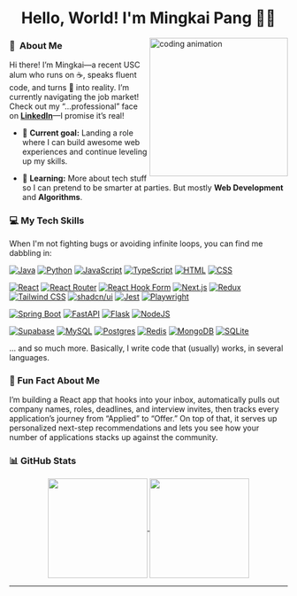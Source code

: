 <h1 align="center">Hello, World! I'm Mingkai Pang 👨‍💻</h1>

<a target="_blank" href="https://mkpang.space/">
    <img width="250" align="right" src="https://user-images.githubusercontent.com/58518192/87162442-bf3e8180-c2e7-11ea-9f2a-53a50306b7ce.gif" alt="coding animation">
</a>

### 🚀 &nbsp;About Me

Hi there! I’m Mingkai—a recent USC alum who runs on ☕, speaks fluent code, and turns 💭 into reality. I’m currently navigating the job market! Check out my “…professional” face on [**LinkedIn**](https://www.linkedin.com/in/mingkai-pang/)—I promise it’s real!

- 🔭 **Current goal:** Landing a role where I can build awesome web experiences and continue leveling up my skills.
  
- 🌱 **Learning:** More about tech stuff so I can pretend to be smarter at parties. But mostly **Web Development** and **Algorithms**.


### 💻 My Tech Skills

When I'm not fighting bugs or avoiding infinite loops, you can find me dabbling in:

[![Java](https://img.shields.io/badge/Java-%23ED8B00.svg?logo=openjdk&logoColor=white)](#)
[![Python](https://img.shields.io/badge/Python-3776AB?logo=python&logoColor=fff)](#)
[![JavaScript](https://img.shields.io/badge/JavaScript-F7DF1E?logo=javascript&logoColor=000)](#)
[![TypeScript](https://img.shields.io/badge/TypeScript-3178C6?logo=typescript&logoColor=fff)](#)
[![HTML](https://img.shields.io/badge/HTML-%23E34F26.svg?logo=html5&logoColor=white)](#)
[![CSS](https://img.shields.io/badge/CSS-639?logo=css&logoColor=fff)](#)

[![React](https://img.shields.io/badge/React-%2320232a.svg?logo=react&logoColor=%2361DAFB)](#)
[![React Router](https://img.shields.io/badge/React_Router-CA4245?logo=react-router&logoColor=white)](#)
[![React Hook Form](https://img.shields.io/badge/React%20Hook%20Form-EC5990?logo=reacthookform&logoColor=fff)](#)
[![Next.js](https://img.shields.io/badge/Next.js-black?logo=next.js&logoColor=white)](#)
[![Redux](https://img.shields.io/badge/Redux-764ABC?logo=redux&logoColor=fff)](#)
[![Tailwind CSS](https://img.shields.io/badge/Tailwind%20CSS-%2338B2AC.svg?logo=tailwind-css&logoColor=white)](#)
[![shadcn/ui](https://img.shields.io/badge/shadcn%2Fui-000?logo=shadcnui&logoColor=fff)](#)
[![Jest](https://img.shields.io/badge/Jest-C21325?logo=jest&logoColor=fff)](#)
[![Playwright](https://custom-icon-badges.demolab.com/badge/Playwright-2EAD33?logo=playwright&logoColor=fff)](#)

[![Spring Boot](https://img.shields.io/badge/Spring%20Boot-6DB33F?logo=springboot&logoColor=fff)](#)
[![FastAPI](https://img.shields.io/badge/FastAPI-009485.svg?logo=fastapi&logoColor=white)](#)
[![Flask](https://img.shields.io/badge/Flask-000?logo=flask&logoColor=fff)](#)
[![NodeJS](https://img.shields.io/badge/Node.js-6DA55F?logo=node.js&logoColor=white)](#)

[![Supabase](https://img.shields.io/badge/Supabase-3FCF8E?logo=supabase&logoColor=fff)](#)
[![MySQL](https://img.shields.io/badge/MySQL-4479A1?logo=mysql&logoColor=fff)](#)
[![Postgres](https://img.shields.io/badge/Postgres-%23316192.svg?logo=postgresql&logoColor=white)](#)
[![Redis](https://img.shields.io/badge/Redis-%23DD0031.svg?logo=redis&logoColor=white)](#)
[![MongoDB](https://img.shields.io/badge/MongoDB-%234ea94b.svg?logo=mongodb&logoColor=white)](#)
[![SQLite](https://img.shields.io/badge/SQLite-%2307405e.svg?logo=sqlite&logoColor=white)](#)

... and so much more. Basically, I write code that (usually) works, in several languages.

### 🌟 Fun Fact About Me

I’m building a React app that hooks into your inbox, automatically pulls out company names, roles, deadlines, and interview invites, then tracks every application’s journey from “Applied” to “Offer.” On top of that, it serves up personalized next-step recommendations and lets you see how your number of applications stacks up against the community.

### 📊 GitHub Stats

<p align="center">
  <a href="https://github.com/k9evin">
    <img align="center" height="180em" src="https://github-readme-stats-coral-five.vercel.app/api/?username=k9evin&show_icons=true&title_color=fff&icon_color=79ff97&text_color=9f9f9f&bg_color=151515&include_all_commits=true&count_private=true&hide=stars"/>
  </a>
  <a href="https://github.com/k9evin">
    <img align="center" height="180em" src="https://github-readme-stats-coral-five.vercel.app/api/top-langs/?username=k9evin&layout=compact&langs_count=8&title_color=fff&icon_color=79ff97&text_color=9f9f9f&bg_color=151515&count_private=true"/>
  </a>
</p>

---

